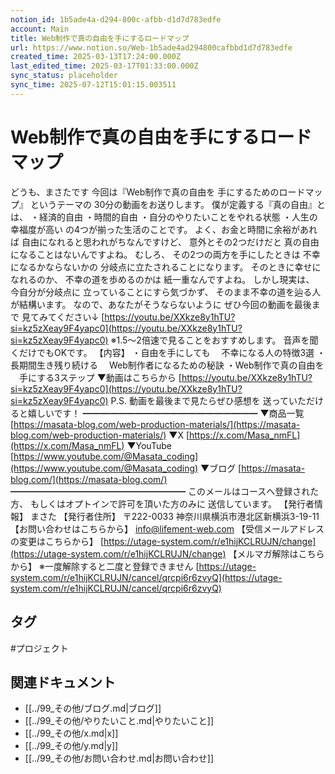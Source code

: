 ```yaml
---
notion_id: 1b5ade4a-d294-800c-afbb-d1d7d783edfe
account: Main
title: Web制作で真の自由を手にするロードマップ
url: https://www.notion.so/Web-1b5ade4ad294800cafbbd1d7d783edfe
created_time: 2025-03-13T17:24:00.000Z
last_edited_time: 2025-03-17T01:33:00.000Z
sync_status: placeholder
sync_time: 2025-07-12T15:01:15.003511
---
```

# Web制作で真の自由を手にするロードマップ

どうも、まさたです
今回は『Web制作で真の自由を
手にするためのロードマップ』
というテーマの
30分の動画をお送りします。
僕が定義する『真の自由』とは、
・経済的自由
・時間的自由
・自分のやりたいことをやれる状態
・人生の幸福度が高い
の4つが揃った生活のことです。
よく、お金と時間に余裕があれば
自由になれると思われがちなんですけど、
意外とその2つだけだと
真の自由になることはないんですよね。
むしろ、
その2つの両方を手にしたときは
不幸になるかならないかの
分岐点に立たされることになります。
そのときに幸せになれるのか、
不幸の道を歩めるのかは
紙一重なんですよね。
しかし現実は、
今自分が分岐点に
立っていることにすら気づかず、
そのまま不幸の道を辿る人が結構います。
なので、あなたがそうならないように
ぜひ今回の動画を最後まで
見てみてください↓
[https://youtu.be/XXkze8y1hTU?si=kz5zXeay9F4yapc0](https://youtu.be/XXkze8y1hTU?si=kz5zXeay9F4yapc0)
※1.5〜2倍速で見ることをおすすめします。
音声を聞くだけでもOKです。
【内容】
・自由を手にしても
　不幸になる人の特徴3選
・長期間生き残り続ける
　Web制作者になるための秘訣
・Web制作で真の自由を
　手にする3ステップ
▼動画はこちらから
[https://youtu.be/XXkze8y1hTU?si=kz5zXeay9F4yapc0](https://youtu.be/XXkze8y1hTU?si=kz5zXeay9F4yapc0)
P.S.
動画を最後まで見たらぜひ感想を
送っていただけると嬉しいです！
━━━━━━━━━━━━━━━━━━━━
▼商品一覧
[https://masata-blog.com/web-production-materials/](https://masata-blog.com/web-production-materials/)
▼X
[https://x.com/Masa_nmFL](https://x.com/Masa_nmFL)
▼YouTube
[https://www.youtube.com/@Masata_coding](https://www.youtube.com/@Masata_coding)
▼ブログ
[https://masata-blog.com/](https://masata-blog.com/)
━━━━━━━━━━━━━━━━━━━━
このメールはコースへ登録された方、
もしくはオプトインで許可を頂いた方のみに
送信しています。
【発行者情報】
まさた
【発行者住所】
〒222-0033
神奈川県横浜市港北区新横浜3-19-11
【お問い合わせはこちらから】
[info@lifement-web.com](mailto:info@lifement-web.com)
【受信メールアドレスの変更はこちらから】
[https://utage-system.com/r/e1hijKCLRUJN/change](https://utage-system.com/r/e1hijKCLRUJN/change)
【メルマガ解除はこちらから】
※一度解除すると二度と登録できません
[https://utage-system.com/r/e1hijKCLRUJN/cancel/qrcpi6r6zvyQ](https://utage-system.com/r/e1hijKCLRUJN/cancel/qrcpi6r6zvyQ)

## タグ

#プロジェクト 

## 関連ドキュメント

- [[../99_その他/ブログ.md|ブログ]]
- [[../99_その他/やりたいこと.md|やりたいこと]]
- [[../99_その他/x.md|x]]
- [[../99_その他/y.md|y]]
- [[../99_その他/お問い合わせ.md|お問い合わせ]]
